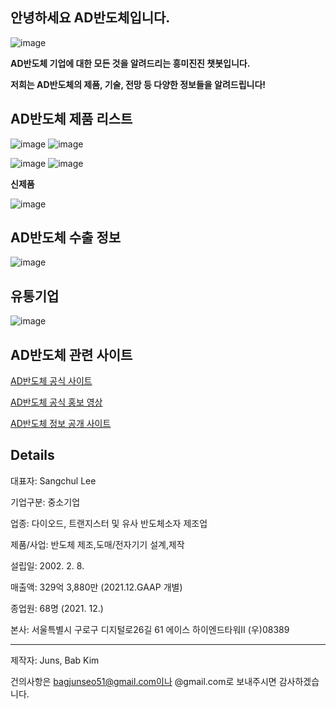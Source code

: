 ## 안녕하세요 AD반도체입니다.

![image](https://user-images.githubusercontent.com/88129735/170445255-7ef227aa-b0de-448e-b879-a07dd6931fc2.png)

**AD반도체 기업에 대한 모든 것을 알려드리는 흥미진진 챗봇입니다.**

**저희는 AD반도체의 제품, 기술, 전망 등 다양한 정보들을 알려드립니다!**

## AD반도체 제품 리스트
![image](https://user-images.githubusercontent.com/88129735/170467821-ccfc0864-e3b5-4f79-9528-592b0fe5b858.png)
![image](https://user-images.githubusercontent.com/88129735/170467899-63812250-7545-43e0-81fc-a741b25431c7.png)

![image](https://user-images.githubusercontent.com/88129735/170467948-726a6450-6ef5-492a-8fe9-21266205005c.png)
![image](https://user-images.githubusercontent.com/88129735/170468354-49111c59-ee83-42cf-be3a-9c36f7b640ec.png)

**신제품**

![image](https://user-images.githubusercontent.com/88129735/170468779-98473df6-5267-4a0b-90fe-a1c47e837db6.png)

## AD반도체 수출 정보
![image](https://user-images.githubusercontent.com/88129735/170462945-e67eacf1-701b-4ff8-a40a-bffaca97737b.png)

## 유통기업

![image](https://user-images.githubusercontent.com/88129735/170463647-c08bec1a-b6c6-4bd4-b0cf-2f7ade120b26.png)

## AD반도체 관련 사이트

[AD반도체 공식 사이트](http://www.adsemicon.com/eng/main/main.php)

[AD반도체 공식 홍보 영상](http://www.adsemicon.com/eng/movie/movie.mp4)

[AD반도체 정보 공개 사이트](https://www.saramin.co.kr/zf_user/company-info/view?csn=d3JyUGxnempMRkN0N0VDa0dkUUhKdz09)

## Details

대표자: Sangchul Lee

기업구분: 중소기업

업종: 다이오드, 트랜지스터 및 유사 반도체소자 제조업

제품/사업: 반도체 제조,도매/전자기기 설계,제작

설립일: 2002. 2. 8.

매출액: 329억 3,880만 (2021.12.GAAP 개별)

종업원: 68명 (2021. 12.)

본사: 서울특별시 구로구 디지털로26길 61 에이스 하이엔드타워Ⅱ (우)08389

<hr/>


제작자: Juns, Bab Kim

건의사항은 bagjunseo51@gmail.com이나 @gmail.com로 보내주시면 감사하겠습니다.
